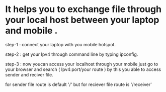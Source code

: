 # It helps you to exchange file through your local host between your laptop and mobile . 

step-1 : connect your laptop with you mobile hotspot.

step-2 : get your Ipv4 through command line by typing ipconfig.

step-3 : now youcan access your localhost through your mobile just go to your browser and search ( Ipv4:port/your route ) by this you able to access sender and reciver file.

for sender file route is default '/' but for reciever file route is '/receiver'
